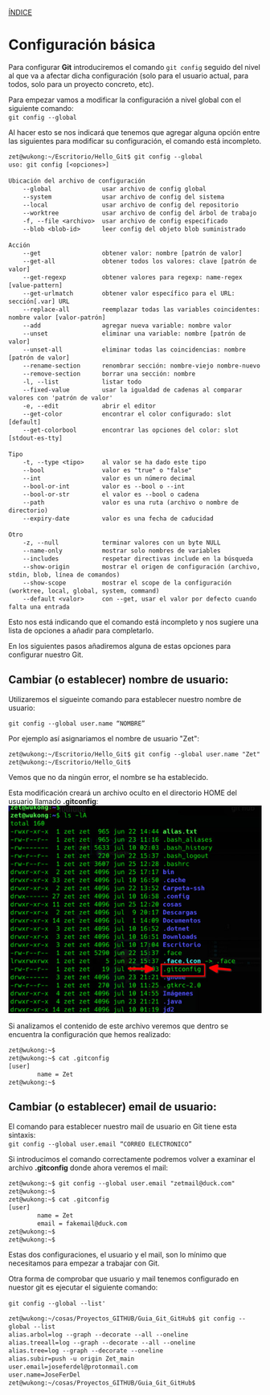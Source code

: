 [ÍNDICE](https://github.com/JoseFerDel/Guia_Git_GitHub/blob/Zet_main/README.md)

# **Configuración básica**

Para configurar **Git** introduciremos el comando `git config` seguido del nivel al que va a afectar dicha configuración (solo para el usuario actual, para todos, solo para un proyecto concreto, etc).

Para empezar vamos a modificar la configuración a nivel global con el siguiente comando:     
`git config --global`

Al hacer esto se nos indicará que tenemos que agregar alguna opción entre las siguientes para modificar su configuración, el comando está incompleto.

```
zet@wukong:~/Escritorio/Hello_Git$ git config --global  
uso: git config [<opciones>] 
 
Ubicación del archivo de configuración 
    --global              usar archivo de config global 
    --system              usar archivo de config del sistema 
    --local               usar archivo de config del repositorio 
    --worktree            usar archivo de config del árbol de trabajo 
    -f, --file <archivo>  usar archivo de config especificado 
    --blob <blob-id>      leer config del objeto blob suministrado 
 
Acción 
    --get                 obtener valor: nombre [patrón de valor] 
    --get-all             obtener todos los valores: clave [patrón de valor] 
    --get-regexp          obtener valores para regexp: name-regex [value-pattern] 
    --get-urlmatch        obtener valor específico para el URL: sección[.var] URL 
    --replace-all         reemplazar todas las variables coincidentes: nombre valor [valor-patrón] 
    --add                 agregar nueva variable: nombre valor 
    --unset               eliminar una variable: nombre [patrón de valor] 
    --unset-all           eliminar todas las coincidencias: nombre [patrón de valor] 
    --rename-section      renombrar sección: nombre-viejo nombre-nuevo 
    --remove-section      borrar una sección: nombre 
    -l, --list            listar todo 
    --fixed-value         usar la igualdad de cadenas al comparar valores con 'patrón de valor' 
    -e, --edit            abrir el editor 
    --get-color           encontrar el color configurado: slot [default] 
    --get-colorbool       encontrar las opciones del color: slot [stdout-es-tty] 
 
Tipo 
    -t, --type <tipo>     al valor se ha dado este tipo 
    --bool                valor es "true" o "false" 
    --int                 valor es un número decimal 
    --bool-or-int         valor es --bool o --int 
    --bool-or-str         el valor es --bool o cadena 
    --path                valor es una ruta (archivo o nombre de directorio) 
    --expiry-date         valor es una fecha de caducidad 
 
Otro 
    -z, --null            terminar valores con un byte NULL 
    --name-only           mostrar solo nombres de variables 
    --includes            respetar directivas include en la búsqueda 
    --show-origin         mostrar el origen de configuración (archivo, stdin, blob, línea de comandos) 
    --show-scope          mostrar el scope de la configuración (worktree, local, global, system, command) 
    --default <valor>     con --get, usar el valor por defecto cuando falta una entrada
``` 

Esto nos está indicando que el comando está incompleto y nos sugiere una lista de opciones a añadir para completarlo.


En los siguientes pasos añadiremos alguna de estas opciones para configurar nuestro Git.


## **Cambiar (o establecer) nombre de usuario:**

Utilizaremos el sigueinte comando para establecer nuestro nombre de usuario:
```   
git config --global user.name “NOMBRE”
``` 
Por ejemplo así asignariamos el nombre de usuario "Zet":
```
zet@wukong:~/Escritorio/Hello_Git$ git config --global user.name "Zet"
zet@wukong:~/Escritorio/Hello_Git$
```
Vemos que no da ningún error, el nombre se ha establecido.

Esta modificación creará un archivo oculto en el directorio HOME del usuario llamado **.gitconfig**:    
![gitconfig](/IMG/gitconfig.jpg ".gitconfig")

Si analizamos el contenido de este archivo veremos que dentro se encuentra la configuración que hemos realizado:
```
zet@wukong:~$  
zet@wukong:~$ cat .gitconfig  
[user] 
        name = Zet 
zet@wukong:~$
```
## **Cambiar (o establecer) email de usuario:**

El comando para establecer nuestro mail de usuario en Git tiene esta sintaxis:    
`git config --global user.email “CORREO ELECTRONICO”`


Si introducimos el comando correctamente podremos volver a examinar el archivo **.gitconfig** donde ahora veremos el mail:

```
zet@wukong:~$ git config --global user.email "zetmail@duck.com"
zet@wukong:~$ 
zet@wukong:~$ cat .gitconfig 
[user]
        name = Zet
        email = fakemail@duck.com
zet@wukong:~$ 
zet@wukong:~$ 
```

Estas dos configuraciones, el usuario y el mail, son lo mínimo que necesitamos para empezar a trabajar con Git.

Otra forma de comprobar que usuario y mail tenemos configurado en nuestor git es ejecutar el siguiente comando:

`git config --global --list'`

```
zet@wukong:~/cosas/Proyectos_GITHUB/Guia_Git_GitHub$ git config --global --list
alias.arbol=log --graph --decorate --all --oneline
alias.treeall=log --graph --decorate --all --oneline
alias.tree=log --graph --decorate --oneline
alias.subir=push -u origin Zet_main
user.email=joseferdel@protonmail.com
user.name=JoseFerDel
zet@wukong:~/cosas/Proyectos_GITHUB/Guia_Git_GitHub$ 
```








